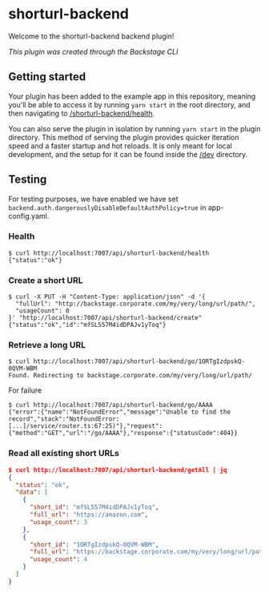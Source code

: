 # shorturl-backend

Welcome to the shorturl-backend backend plugin!

_This plugin was created through the Backstage CLI_

## Getting started

Your plugin has been added to the example app in this repository, meaning you'll be able to access it by running `yarn
start` in the root directory, and then navigating to [/shorturl-backend/health](http://localhost:7007/api/shorturl-backend/health).

You can also serve the plugin in isolation by running `yarn start` in the plugin directory.
This method of serving the plugin provides quicker iteration speed and a faster startup and hot reloads.
It is only meant for local development, and the setup for it can be found inside the [/dev](./dev) directory.

## Testing

For testing purposes, we have enabled we have set `backend.auth.dangerouslyDisableDefaultAuthPolicy=true` in app-config.yaml.

### Health

```
$ curl http://localhost:7007/api/shorturl-backend/health
{"status":"ok"}
```

### Create a short URL

```
$ curl -X PUT -H "Content-Type: application/json" -d '{
  "fullUrl": "http://backstage.corporate.com/my/very/long/url/path/",
  "usageCount": 0
}' "http://localhost:7007/api/shorturl-backend/create"
{"status":"ok","id":"mfSL557M4idDPAJv1yToq"}
```

### Retrieve a long URL

```
$ curl http://localhost:7007/api/shorturl-backend/go/1ORTgIzdpskQ-0QVM-WBM
Found. Redirecting to backstage.corporate.com/my/very/long/url/path/
```

For failure

```
$ curl http://localhost:7007/api/shorturl-backend/go/AAAA
{"error":{"name":"NotFoundError","message":"Unable to find the record","stack":"NotFoundError: [...]/service/router.ts:67:25)"},"request":{"method":"GET","url":"/go/AAAA"},"response":{"statusCode":404}}
```

### Read all existing short URLs

```json
$ curl http://localhost:7007/api/shorturl-backend/getAll | jq
{
  "status": "ok",
  "data": [
    {
      "short_id": "mfSL557M4idDPAJv1yToq",
      "full_url": "https://amazon.com",
      "usage_count": 3
    },
    {
      "short_id": "1ORTgIzdpskQ-0QVM-WBM",
      "full_url": "https://backstage.corporate.com/my/very/long/url/path/",
      "usage_count": 4
    }
  ]
}
```
